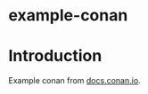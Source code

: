 example-conan
=================================
# Introduction
Example conan from [docs.conan.io](https://docs.conan.io/1/getting_started.html).

